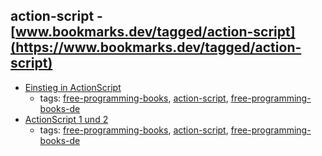action-script - [www.bookmarks.dev/tagged/action-script](https://www.bookmarks.dev/tagged/action-script)
---
* [Einstieg in ActionScript](http://openbook.rheinwerk-verlag.de/actionscript_einstieg/)
    * tags: [free-programming-books](../tags/free-programming-books.md), [action-script](../tags/action-script.md), [free-programming-books-de](../tags/free-programming-books-de.md)
* [ActionScript 1 und 2](http://openbook.rheinwerk-verlag.de/actionscript/)
    * tags: [free-programming-books](../tags/free-programming-books.md), [action-script](../tags/action-script.md), [free-programming-books-de](../tags/free-programming-books-de.md)
